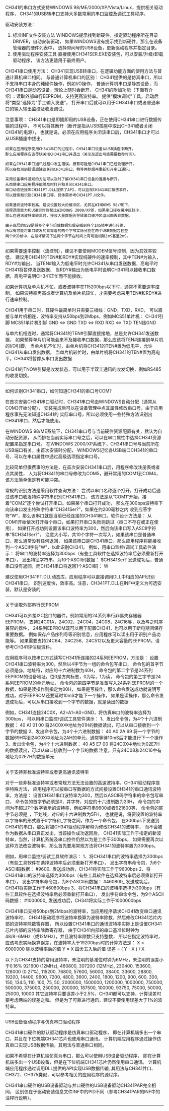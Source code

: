 CH341的串口方式支持WINDOWS 98/ME/2000/XP/Vista/Linux，提供相关驱动程序，
CH341的USB转串口支持大多数常用的串口监控及调试工具程序。

驱动安装方法：
1. 标准INF文件安装方法
    WINDOWS提示找到新硬件，指定驱动程序所在目录DRIVER，自动安装驱动，
    如果WINDOWS没有提示找到新硬件，那么在设备管理器的硬件列表中，
    选择带问号的USB设备，更新驱动程序并指定目录。
2. 使用驱动程序安装工具
    直接使用CH341SER.EXE安装包，可以安装/升级/卸载驱动程序，
    该方法更适用于最终用户。

CH341串口使用方法：
    CH341实现USB转串口，在逻辑功能方面的使用方法与普通计算机串口相同。
    与普通计算机串口的区别：
      CH341提供的是仿真串口，所以不支持串口本身的纯硬件操作，例如I/O操作，
      普通计算机串口是静态设备，而CH341串口是动态设备，理论上随时会断开，
      CH341的附加功能（下面有介绍）：读取外部串行EEPROM，支持更高波特率。
    提供“模块调试”工具，启动后将“类型”选择为“手工输入发送”，
      打开串口后就可以用于CH341串口或者普通串口的输入输出监控及收发调试。

注意事项：
    CH341串口是即插即用的USB设备，正在使用CH341串口进行数据传输的过程中，
    不可以将其断开（断开是指从USB插座中取出CH341或者关闭CH341的电源），
    也就是说，必须在应用程序关闭该串口后，CH341串口才可以从USB插座中拔出。

    如果在应用程序使用CH341串口的过程中，CH341串口设备从USB插座中断开，
    那么应用程序应该尽快关闭CH341串口并退出（关闭及退出可能需要数秒时间）。

    如果在CH341串口通讯过程中发生错误，极有可能是CH341串口已经物理断开，
    所以在检测到错误后建议关闭CH341串口，稍等两秒后再重新打开串口通讯。

    采用设备事件通知的方法可以及时了解CH341串口设备的连接与断开，
    从而使串口应用程序能够及时打开和关闭CH341串口。
    串口动态链接库CH341PT.DLL提供了API，可以监视CH341串口插拔事件，
    可以搜索和识别CH341串口等，具体需参考CH341PT.H文件。

    如果通讯波特率较高，建议设置较大的缓冲区，尤其在WINDOWS 98/ME下，
    线程调度能力和USB实时性都比WINDOWS 2000/XP差，如果串口接收缓冲区较小，
    那么在通讯波特率较高时，接收大量数据会导致串口缓冲区溢出而丢弃数据。

    由于底层的USB是将多个字节组成数据包后安插到各个1mS帧中进行传输，
    所以有可能将串口收发的紧靠着的两个字节实际分割在两个USB数据包甚至
    两个USB帧中，在最坏情况下这两个字节在时间上有可能相隔1mS甚至2mS。

*******************************************************************************

如果需要速率控制（流控制），建议不要使用MODEM信号控制，因为其效率较低，
建议用CH341的TEN#和RDY#实现纯硬件的速率控制，其中TEN#为输入，RDY#为输出，
当TEN#输入为低电平时允许CH341从串口发送数据，高电平时CH341将暂停发送数据，
当RDY#输出为低电平时说明CH341可以接收串口数据，高电平说明CH341正忙而不能接收。

如果计算机及单片机不忙，或者波特率在115200bps以下时，通常不需要速率控制，
如果波特率再高或者计算机及单片机较忙，才需要考虑采用TEN#和RDY#进行速率控制。

CH341用于串口时，其硬件最简单时只需要三根线：GND，TXD，RXD，
可以直接与单片机相连，波特率支持从50bps到2Mbps，例如MCS51单片机：
   CH341引脚        MCS51单片机引脚
      GND     <=>       GND
      TXD     <=>       RXD
      RXD     <=>       TXD
      TEN接GND

与单片机相连时，通常将CH341的TEN#引脚直接接地，总是允许CH341发送数据，
如果预算单片机可能会来不及接收串口数据，那么应该将TEN#连接到单片机的I/O引脚，
当单片机不忙时，由单片机将CH341的TEN#置为低电平，允许CH341从串口发出数据，
当单片机较忙时，由单片机将CH341的TEN#置为高电平，CH341将暂停从串口发出数据

CH341的TNOW引脚是收发状态，可以用于半双工通讯的收发切换，例如RS485的收发切换。

*******************************************************************************
如何识别CH341串口，如何知道CH341的串口号COM?

在首次安装CH341串口驱动时，CH341串口号由WINDOWS自动分配（通常从COM3开始分配），
安装完成后可以在设备管理中点其属性修改串口号。由于应用程序事先无法知道CH341的
实际串口号，所以必须使用一些特殊方法识别出CH341串口，然后才能使用。

在WINDOWS 98/ME系统下，CH341串口号与当前硬件资源配置有关，默认为自动分配资源，
  从而排在当前实际串口号之后，可以在串口属性中选择CH341资源配置来指定串口号。
在WINDOWS 2000/XP系统下，CH341串口号与当前所在USB端口有关，由首次安装时分配，
  WINDOWS记忆各USB端口CH341的串口号，可以在串口属性中通过高级选项指定串口号。

比较简单但很费事的方法是，在首次安装CH341串口后，用程序修改注册表或者点其属性，
人为将CH341的串口号修改为COM5，避开常用的COM1到COM4，该方法简单但是有可能冲突。

常规的识别方法是采用软件查询方法：
   尝试以串口名称逐个打开，打开成功后通过该串口收发特殊字符串识别CH341串口，
   该方法是从“COM1”开始，接着“COM2”逐个尝试打开串口。如果某个串口打开成功，
   那么在300bps波特率下向该串口发出特殊字符串“CH341Ser?”，如果在约200毫秒之内
   收到应答字符“W”，那么该串口就是当前已经连接的CH341串口。软件设计方法是：
   从COM1开始依次打开每个串口，如果打开串口失败则跳过（串口不存在或正在使用），
   如果打开成功则设置该串口波特率为300，然后向该串口写入ASCII字符串"$CH341Ser?"，
   注意大小写，共10个字符一次写入，如果该串口是普通串口，那么通常没有任何返回，
   如果该串口是CH341串口，那么应用程序将能接收到一个ASCII字符"W"，以此识别CH341。
   例如，用串口监控/调试工具软件演示：
     将串口的波特率选择为300bps（有些工具软件在选择波特率后必须重新打开串口），
     发出特征字符串，为10个ASCII码数据： $CH341Ser?
     发送成功后，普通串口没有返回，而CH341串口将返回1个ASCII码： W

建议使用CH341PT.DLL动态库，应用程序可以直接调用DLL中相应的API识别CH341串口，
   识别速度快，效率高。注意，CH341PT.DLL在INF中定义为可选安装，默认是安装的

*******************************************************************************
关于读取外部串行EEPROM

CH341可以外接I2C接口的器件，例如常用的24系列串行非易失存储器EEPROM，
支持24C01A，24C02，24C04，24C08，24C16等，以及与之时序兼容的器件，
24系列EEPROM既可以用于配置CH341，也可以用于断电期间保存重要数据。
例如保存产品序列号等识别信息，应用程序可以读出用于识别产品功能等。
如果需要支持24C64、24C256、24C512以及更大容量的EEPROM，请参考CH341评估板资料。

应用程序可以按串口方式读写CH341所连接的24系列EEPROM，方法是：
  设置CH341串口波特率为300，然后以4字节为一组的命令包写串口，
  命令包的首字节必须是@，地址符，对应的十六进制数为40H，
  命令包的第二字节是24系列EEPROM的设备地址，位0是方向标志，0为写，1为读，
  命令包的第三字节是24系列EEPROM的单元地址，
  命令包的第四字节是准备写入24系列EEPROM的一个数据，如果是读操作则指定为00H，
  如果是写操作，那么命令发送成功就说明写成功，对于EEPROM还要延时10mS才能下一个操作，
  如果是读操作，那么命令发送成功后，可以从串口接收到一个字节的数据，就是读出的数据

例如，CH341连接24C0X，A2=A1=A0=GND，将仿真串口的波特率选择为300bps，
可以用串口监控/调试工具软件演示：
1、发出命令包，为4个十六进制数据： 40 A1 01 00
   将24C0X中地址为01H的数据读出，可以从串口接收到一个字节的数据
2、发出命令包，为4个十六进制数据： 40 A0 2A 69
   将一个字节的数据69H写到24C0X中地址为2AH的单元，通常等待10mS后才能进行下一个操作
3、发出命令包，为4个十六进制数据： 40 A5 E7 00
   将24C0X中地址为02E7H的数据读出，可以从串口接收到一个字节的数据
   注意，只有24C08和24C16中有地址为02E7H的数据单元

*******************************************************************************
关于支持非标准波特率或者更高通讯波特率

对于一些非标准波特率或者常规方法无法设置的高速波持率，CH341驱动程序提供特殊方法，
应用程序可以按串口写数据的方式间接设置CH341的串口通讯波特率，方法是：
  设置CH341串口波特率为300，然后以ASCII码字符串的命令包写串口，
  命令包的首字节必须是#，井字符，对应的十六进制数为23H，
  命令包的中间为不超过7个数字表示的波特率，例如字符串9600或者921600等，
  命令包的尾字节必须是_，下划线，对应的十六进制数为5FH，
  也就是说，将要设置的波特率以字符串的形式置于#字符和_字符之间，作为一个命令包，
  在300bps下发送到CH341的串口，那么将被CH341驱动程序解释为修改CH341的波特率，
  而不会被作为数据从串口真正发出，当该操作成功返回后，
  CH341实际工作于指定的新波特率，当然，计算机系统及串口控件仍然以为是工作于300bps，
  如果需要再次以这种方法改变波特率，那么首先要用常规方法将CH341的波特率置为300bps。

例如，用串口监控/调试工具软件演示：
1、将CH341串口的波特率选择为300bps（有些工具软件在选择波特率后必须重新打开串口），
   发出字符串命令包，为6个ASCII码数据： #9600_
   发送成功后，CH341将实际工作于9600bps
2、将CH341串口的波特率选择为300bps（有些工具软件在选择波特率后必须重新打开串口），
   发出字符串命令包，为8个ASCII码数据： #460800_
   发送成功后，CH341将实际工作于460800bps
3、将CH341串口的波特率选择为300bps（有些工具软件在选择波特率后必须重新打开串口），
   发出字符串命令包，为9个ASCII码数据： #1000000_
   发送成功后，CH341将实际工作于1000000bps

CH341串口支持50bps到2Mbps的波特率，当应用程序请求CH341改变串口通讯波特率时，
CH341驱动程序将波特率换算为波特率除数，然后修改CH341芯片内部的波特率除数寄存器，
所以设置CH341串口的通讯波特率实际上是设置CH341芯片内部的波特率除数寄存器，
由于CH341内部的串口基准位时钟为48/8=6MHz（或12MHz），并且波特率除数只支持整数，
所以在指定波特率时，应该考虑实际换算误差，在波特率大于19200bps时的计算方法是：
    X = 6000000 除以波特率后的值
    Y = X 四舍五入后的值
    误差 = ( Y - X ) / X

以下为CH341支持的常用波特率，未注明的基准位时钟为6MHz，未注明的误差小于0.16%
    921600 (12MHz),   460800,   307200 (12MHz),
    230400,  153600,  128000 (0.27%),    115200,
    76800,   57600,   56000,    38400,   33600,
    28800,   19200,   14400,    9600,    7200,
    4800,    3600,    2400,     1800,    1200,
    900,     600,     300,      150,     134.5,
    110,     100,     75,       50,      2000000,
    1500000, 1200000, 1000000,  750000,  500000,
    375000,  250000,  200000,   187500,  100000,
    93750,   75000,   50000,    25000,   10000
其它波特率只要误差小于2.5%，CH341都可以支持，计算误差时要考虑两端的误差之和。
但是为了可靠进行通讯，建议不要使用误差大于1%的波特率。

*******************************************************************************
USB设备驱动程序与仿真串口驱动程序

CH341串口硬件的默认驱动程序是仿真串口驱动程序，
即在计算机端多出一个串口，并且在下位机端CH341芯片也使用串口通讯。
计算机端应用程序通过操作仿真串口实现USB数据传输，其用法与普通串口相同。

如果不希望在计算机端仿真为串口，那么可以使用USB设备驱动程序，
即在计算机端多出一个USB设备，但是在下位机端CH341芯片仍然使用串口通讯。
计算机端应用程序通过调用DLL提供的API实现USB数据传输,
其用法与CH341并口、CH372、CH375类似，可以参考相关的应用程序的源程序。

CH341串口硬件的USB设备驱动与并口硬件的USB设备驱动CH341PAR完全相同，
区别仅在于驱动安装信息文件INF中的PID不同（参考CH341PAR的INF中的注释行说明）。

*******************************************************************************
